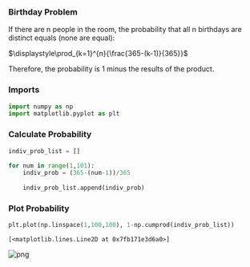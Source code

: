 ### Birthday Problem

If there are n people in the room, the probability that all n birthdays are distinct equals (none are equal):

$\displaystyle\prod_{k=1}^{n}{\frac{365-(k-1)}{365}}$

Therefore, the probability is 1 minus the results of the product.

### Imports


```python
import numpy as np
import matplotlib.pyplot as plt
```

### Calculate Probability


```python
indiv_prob_list = []

for num in range(1,101):
    indiv_prob = (365-(num-1))/365
    
    indiv_prob_list.append(indiv_prob)
```

### Plot Probability


```python
plt.plot(np.linspace(1,100,100), 1-np.cumprod(indiv_prob_list))
```




    [<matplotlib.lines.Line2D at 0x7fb171e3d6a0>]




    
![png](output_6_1.png)
    

